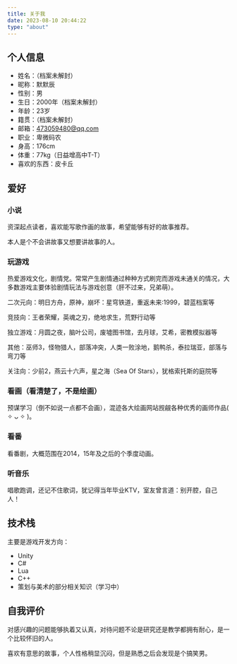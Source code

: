 ```yaml
---
title: 关于我
date: 2023-08-10 20:44:22
type: "about"
---
```

## 个人信息

- 姓名：（档案未解封）
- 昵称：默默辰
- 性别：男
- 生日：2000年（档案未解封）
- 年龄：23岁
- 籍贯：（档案未解封）
- 邮箱：473059480@qq.com
- 职业：卑微码农
- 身高：176cm
- 体重：77kg（日益增高中T-T）
- 喜欢的东西：皮卡丘

## 爱好

### 小说

资深起点读者，喜欢能写歌作画的故事，希望能够有好的故事推荐。

本人是个不会讲故事又想要讲故事的人。

### 玩游戏

热爱游戏文化，剧情党。常常产生剧情通过种种方式刷完而游戏未通关的情况，大多数游戏主要体验剧情玩法与游戏创意（肝不过来，兄弟萌）。

二次元向：明日方舟，原神，崩坏：星穹铁道，重返未来:1999，碧蓝档案等

竞技向：王者荣耀，英魂之刃，绝地求生，荒野行动等

独立游戏：月圆之夜，脑叶公司，废墟图书馆，去月球，艾希，密教模拟器等

其他：巫师3，怪物猎人，部落冲突，人类一败涂地，鹅鸭杀，泰拉瑞亚，部落与弯刀等

关注向：少前2，燕云十六声，星之海（Sea Of Stars），犹格索托斯的庭院等

### 看画（看清楚了，不是绘画）

预谋学习（倒不如说一点都不会画），混迹各大绘画网站觊觎各种优秀的画师作品( ✧ ᴗ ✧ )。

### 看番

看番剧，大概范围在2014，15年及之后的个季度动画。

### 听音乐

唱歌跑调，还记不住歌词，犹记得当年毕业KTV，室友曾言道：别开腔，自己人！

## 技术栈

主要是游戏开发方向：

- Unity
- C#
- Lua
- C++
- 策划与美术的部分相关知识（学习中）

## 自我评价

对感兴趣的问题能够执着又认真，对待问题不论是研究还是教学都拥有耐心，是一个比较怀旧的人。

喜欢有意思的故事，个人性格稍显沉闷，但是熟悉之后会发现是个搞笑男。
